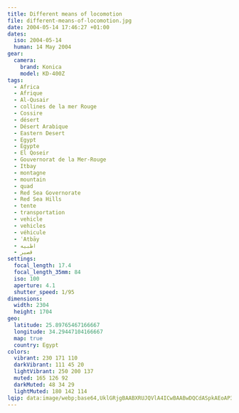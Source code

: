 ```yaml
---
title: Different means of locomotion
file: different-means-of-locomotion.jpg
date: 2004-05-14 17:46:27 +01:00
dates:
  iso: 2004-05-14
  human: 14 May 2004
gear:
  camera:
    brand: Konica
    model: KD-400Z
tags:
  - Africa
  - Afrique
  - Al-Qusair
  - collines de la mer Rouge
  - Cossire
  - désert
  - Désert Arabique
  - Eastern Desert
  - Egypt
  - Égypte
  - El Qoseir
  - Gouvernorat de la Mer-Rouge
  - Itbay
  - montagne
  - mountain
  - quad
  - Red Sea Governorate
  - Red Sea Hills
  - tente
  - transportation
  - vehicle
  - vehicles
  - véhicule
  - ʿAtbāy
  - اطبيه
  - قصير‎
settings:
  focal_length: 17.4
  focal_length_35mm: 84
  iso: 100
  aperture: 4.1
  shutter_speed: 1/95
dimensions:
  width: 2304
  height: 1704
geo:
  latitude: 25.89765467166667
  longitude: 34.29447104166667
  map: true
  country: Egypt
colors:
  vibrant: 230 171 110
  darkVibrant: 111 45 20
  lightVibrant: 250 200 137
  muted: 165 126 92
  darkMuted: 48 34 29
  lightMuted: 180 142 114
lqip: data:image/webp;base64,UklGRjgBAABXRUJQVlA4ICwBAABwDQCdASpkAEoAP3Goylw0v6kmK/O8W/AuCWMAz6NT29CJKSMl0Fpk+1VCecvtODYZyZH8/LQGH+IIwjo+2bbWaG0JyMot8c52+CIkzOrYQbnmUOLoIuNM2QfnDl08PMx/eJjOjwO3YKC3QsOfMNoIsybKoAD+3obomPEAr2rYgaGhQQ4tGN9ieFh6qJoIncmQAPXdroqfM4ENatBI4VkklpdVtJyVzJYZbfzq0frgXVBknJqckDAJuaBuN5S7gls3uguX+JNGNVNm9Db5IVugeDPag89bt2dR4/B258mzWEtfMg10uneGuP4HlbB8dc1Z3URvsLSVuKQXSnuoJIvdsBGdCZeilrGwIJilO2tzPShfdT0ZjcUktzPhFBBro/NfKEjxKn/WTXpoAAA=
---
```



